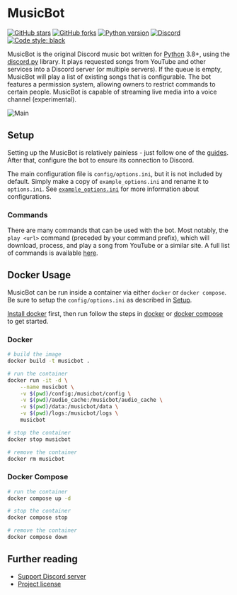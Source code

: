 # MusicBot

[![GitHub stars](https://img.shields.io/github/stars/Just-Some-Bots/MusicBot.svg)](https://github.com/Just-Some-Bots/MusicBot/stargazers)
[![GitHub forks](https://img.shields.io/github/forks/Just-Some-Bots/MusicBot.svg)](https://github.com/Just-Some-Bots/MusicBot/network)
[![Python version](https://img.shields.io/badge/python-3.8%2C%203.7%2C%203.6-blue.svg)](https://python.org)
[![Discord](https://discordapp.com/api/guilds/129489631539494912/widget.png?style=shield)](https://discord.gg/bots)
[![Code style: black](https://img.shields.io/badge/code%20style-black-000000.svg)](https://github.com/psf/black)

MusicBot is the original Discord music bot written for [Python](https://www.python.org "Python homepage") 3.8+, using the [discord.py](https://github.com/Rapptz/discord.py) library. It plays requested songs from YouTube and other services into a Discord server (or multiple servers). If the queue is empty, MusicBot will play a list of existing songs that is configurable. The bot features a permission system, allowing owners to restrict commands to certain people. MusicBot is capable of streaming live media into a voice channel (experimental).

![Main](https://i.imgur.com/FWcHtcS.png)

## Setup

Setting up the MusicBot is relatively painless - just follow one of the [guides](https://just-some-bots.github.io/MusicBot/). After that, configure the bot to ensure its connection to Discord.

The main configuration file is `config/options.ini`, but it is not included by default. Simply make a copy of `example_options.ini` and rename it to `options.ini`. See [`example_options.ini`](./config/example_options.ini) for more information about configurations.

### Commands

There are many commands that can be used with the bot. Most notably, the `play <url>` command (preceded by your command prefix), which will download, process, and play a song from YouTube or a similar site. A full list of commands is available [here](https://just-some-bots.github.io/MusicBot/using/commands/ "Commands").

## Docker Usage

MusicBot can be run inside a container via either `docker` or `docker compose`. Be sure to setup the `config/options.ini` as described in [Setup](#setup).

[Install docker](https://docs.docker.com/compose/install/) first, then run follow the steps in [docker](#docker) or [docker compose](#docker-compose) to get started.

### Docker

<!-- TODO: add ghcr.io / docker.io image steps -->
<!-- docker pull ghcr.io/just-some-bots/musicbot:latest -->
<!-- docker pull justsomebots/musicbot:latest -->

```bash
# build the image
docker build -t musicbot .

# run the container
docker run -it -d \
    --name musicbot \
    -v $(pwd)/config:/musicbot/config \
    -v $(pwd)/audio_cache:/musicbot/audio_cache \
    -v $(pwd)/data:/musicbot/data \
    -v $(pwd)/logs:/musicbot/logs \
    musicbot

# stop the container
docker stop musicbot

# remove the container
docker rm musicbot
```

### Docker Compose

```bash
# run the container
docker compose up -d

# stop the container
docker compose stop

# remove the container
docker compose down
```

## Further reading

* [Support Discord server](https://discord.gg/bots)
* [Project license](LICENSE)
